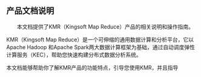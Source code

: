 ## 产品文档说明

　　本文档提供了KMR（Kingsoft Map Reduce）产品的相关说明和操作指南。
  
  KMR（Kingsoft Map Reduce）是一个可伸缩的通用数据计算和分析平台，它以Apache Hadoop 和Apache Spark两大数据计算框架为基础，通过自动调度弹性计算服务（KEC），帮助您快速构建分布式数据分析系统。
  
  本文档能够帮助你了解KMR产品的功能特点，引导您使用KMR，并且指导
  
  




